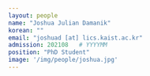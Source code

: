 ```yaml
---
layout: people
name: "Joshua Julian Damanik"
korean: ""
email: "joshuad [at] lics.kaist.ac.kr"
admission: 202108   # YYYYMM
position: "PhD Student"
image: '/img/people/joshua.jpg'
---
```

